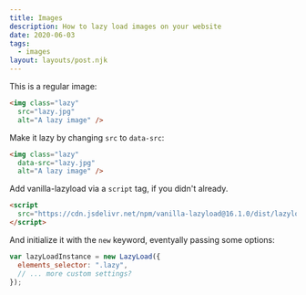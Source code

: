```yaml
---
title: Images
description: How to lazy load images on your website
date: 2020-06-03
tags:
  - images
layout: layouts/post.njk
---
```


This is a regular image:

```html
<img class="lazy"
  src="lazy.jpg"
  alt="A lazy image" />
```

Make it lazy by changing `src` to `data-src`:

```html
<img class="lazy"
  data-src="lazy.jpg"
  alt="A lazy image" />
```

Add vanilla-lazyload via a `script` tag, if you didn't already.

```html
<script
  src="https://cdn.jsdelivr.net/npm/vanilla-lazyload@16.1.0/dist/lazyload.min.js">
</script>
```

And initialize it with the `new` keyword, eventyally passing some options:

```js
var lazyLoadInstance = new LazyLoad({
  elements_selector: ".lazy",
  // ... more custom settings?
});
```

